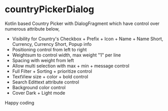 # countryPickerDialog

Kotlin based Country Picker with DialogFragment which have control over numerous attribute below,
- Visibility for Country's Checkbox + Prefix + Icon + Name + Name Short, Currency, Currency Short, Popup info
- Positioning control from left to right
- Weightsum to control width, max weight "1" per line
- Spacing with weight from left
- Allow multi selection with max + min + message control
- Full Filter + Sorting + prioritize control
- TextView size + color + bold control
- Search Edittext attribute control
- Background color control
- Cover Dark + Light mode

Happy coding
